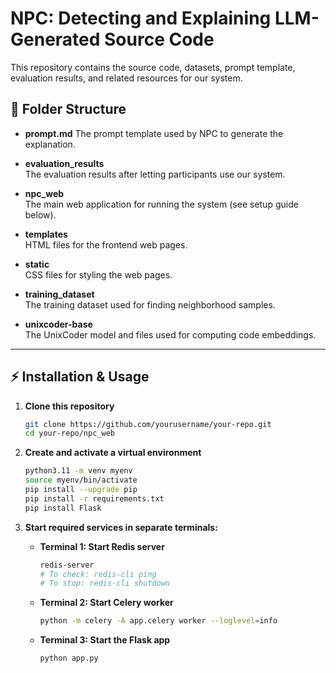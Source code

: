 # NPC: Detecting and Explaining LLM-Generated Source Code

This repository contains the source code, datasets, prompt template, evaluation results, and related resources for our system.

## 📁 Folder Structure
- **prompt.md**
  The prompt template used by NPC to generate the explanation.
  
- **evaluation_results**  
  The evaluation results after letting participants use our system.

- **npc_web**  
  The main web application for running the system (see setup guide below).

- **templates**  
  HTML files for the frontend web pages.

- **static**  
  CSS files for styling the web pages.

- **training_dataset**  
  The training dataset used for finding neighborhood samples.

- **unixcoder-base**  
  The UnixCoder model and files used for computing code embeddings.

---

## ⚡ Installation & Usage

1. **Clone this repository**
    ```bash
    git clone https://github.com/yourusername/your-repo.git
    cd your-repo/npc_web
    ```

2. **Create and activate a virtual environment**
    ```bash
    python3.11 -m venv myenv
    source myenv/bin/activate
    pip install --upgrade pip
    pip install -r requirements.txt
    pip install Flask
    ```

3. **Start required services in separate terminals:**

    - **Terminal 1: Start Redis server**
        ```bash
        redis-server
        # To check: redis-cli ping
        # To stop: redis-cli shutdown
        ```
    - **Terminal 2: Start Celery worker**
        ```bash
        python -m celery -A app.celery worker --loglevel=info
        ```
    - **Terminal 3: Start the Flask app**
        ```bash
        python app.py
        ```

